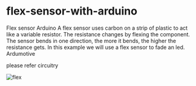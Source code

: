 # flex-sensor-with-arduino
Flex sensor Arduino
A flex sensor uses carbon on a strip of plastic to act like a variable resistor. The resistance changes by flexing the component. The sensor bends in one direction, the more it bends, the higher the resistance gets. In this example we will use a flex sensor to fade an led. Ardumotive

please refer circuitry

![flex](https://user-images.githubusercontent.com/109905492/198829611-ee3b36cf-1174-4808-98e0-b1dafdce4fa1.png)
